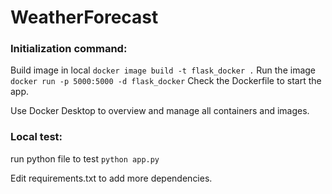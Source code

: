 # WeatherForecast

### Initialization command: 
Build image in local
`docker image build -t flask_docker .`
Run the image
`docker run -p 5000:5000 -d flask_docker`
Check the Dockerfile to start the app.

Use Docker Desktop to overview and manage all containers and images. 

### Local test:
run python file to test
`python app.py`

Edit requirements.txt to add more dependencies.
